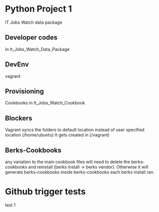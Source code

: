 # Python Project 1

IT Jobs Watch data package

## Developer codes
In It_Jobs_Watch_Data_Package

## DevEnv
vagrant

## Provisioning
Cookbooks in It_Jobs_Watch_Cookbook


## Blockers
Vagrant syncs the folders to default location instead of user specified location (/home/ubuntu)
It gets created in (/vagrant)


## Berks-Cookbooks
any variation to the main cookbook files will need to delete the berks-cookbooks and reinstall (berks install -> berks vendor).
Otherwise it will generate berks-cookbooks inside berks-cookbooks each berks install ran.

# Github trigger tests
test 1
